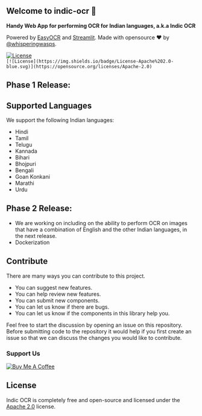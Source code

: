 ## Welcome to indic-ocr :wave:

**Handy Web App for performing OCR for Indian languages, a.k.a Indic OCR**

Powered by [EasyOCR](https://github.com/JaidedAI/EasyOCR) and [Streamlit](https://github.com/streamlit/streamlit).
Made with opensource ❤️ by [@whisperingwasps](https://github.com/whisperingwasps).

[![License](https://img.shields.io/badge/License-Apache%202.0-yellowgreen.svg)](https://opensource.org/licenses/Apache-2.0)  
`[![License](https://img.shields.io/badge/License-Apache%202.0-blue.svg)](https://opensource.org/licenses/Apache-2.0)`

## Phase 1 Release:

## Supported Languages
We support the following Indian languages:
* Hindi
* Tamil
* Telugu
* Kannada
* Bihari
* Bhojpuri
* Bengali
* Goan Konkani
* Marathi
* Urdu

## Phase 2 Release:
* We are working on including on the ability to perform OCR on images that have a  combination of English and the other Indian languages, in the next release.
* Dockerization


## Contribute

There are many ways you can contribute to this project.

- You can suggest new features.
- You can help review new features.
- You can submit new components.
- You can let us know if there are bugs.
- You can let us know if the components in this library help you.

Feel free to start the discussion by opening an issue on this repository.
Before submitting code to the repository it would help if you first create
an issue so that we can discuss the changes you would like
to contribute.

### Support Us


[![Buy Me A Coffee](https://cdn.buymeacoffee.com/buttons/v2/default-yellow.png)](https://www.buymeacoffee.com/whisperingwasps)

## License

Indic OCR is completely free and open-source and licensed under the [Apache 2.0](https://www.apache.org/licenses/LICENSE-2.0) license.